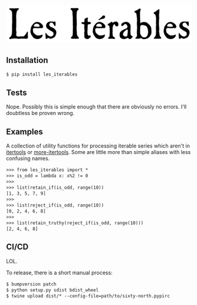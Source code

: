 # ![Les Itérables](docs/les_iterables.png)


## Installation

    $ pip install les_iterables


## Tests

Nope. Possibly this is simple enough that there are obviously no errors. I'll doubtless be proven wrong.

## Examples

A collection of utility functions for processing iterable series which
aren't in [itertools](https://docs.python.org/3/library/itertools.html) or [more-itertools](https://more-itertools.readthedocs.io). Some are little more than simple aliases with less confusing names.

    >>> from les_iterables import *
    >>> is_odd = lambda x: x%2 != 0
    >>>
    >>> list(retain_if(is_odd, range(10))
    [1, 3, 5, 7, 9]
    >>>
    >>> list(reject_if(is_odd, range(10))
    [0, 2, 4, 6, 8]
    >>>
    >>> list(retain_truthy(reject_if(is_odd, range(10)))
    [2, 4, 6, 8]

## CI/CD

LOL.

To release, there is a short manual process:

    $ bumpversion patch
    $ python setup.py sdist bdist_wheel
    $ twine upload dist/* --config-file=path/to/sixty-north.pypirc